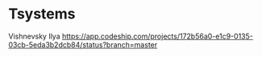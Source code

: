 # Tsystems
Vishnevsky Ilya
https://app.codeship.com/projects/172b56a0-e1c9-0135-03cb-5eda3b2dcb84/status?branch=master